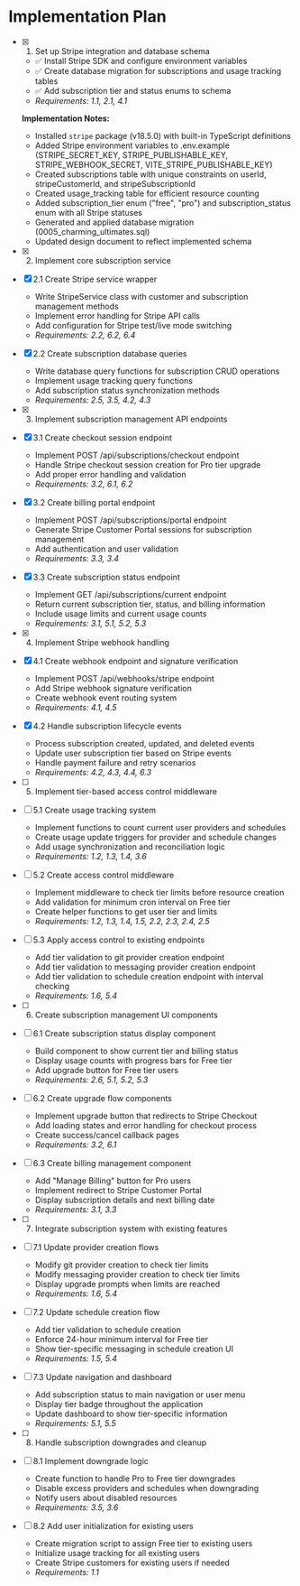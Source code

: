# Implementation Plan

- [x] 1. Set up Stripe integration and database schema

  - ✅ Install Stripe SDK and configure environment variables
  - ✅ Create database migration for subscriptions and usage tracking tables
  - ✅ Add subscription tier and status enums to schema
  - _Requirements: 1.1, 2.1, 4.1_

  **Implementation Notes:**

  - Installed `stripe` package (v18.5.0) with built-in TypeScript definitions
  - Added Stripe environment variables to .env.example (STRIPE_SECRET_KEY, STRIPE_PUBLISHABLE_KEY, STRIPE_WEBHOOK_SECRET, VITE_STRIPE_PUBLISHABLE_KEY)
  - Created subscriptions table with unique constraints on userId, stripeCustomerId, and stripeSubscriptionId
  - Created usage_tracking table for efficient resource counting
  - Added subscription_tier enum ("free", "pro") and subscription_status enum with all Stripe statuses
  - Generated and applied database migration (0005_charming_ultimates.sql)
  - Updated design document to reflect implemented schema

- [x] 2. Implement core subscription service
- [x] 2.1 Create Stripe service wrapper

  - Write StripeService class with customer and subscription management methods
  - Implement error handling for Stripe API calls
  - Add configuration for Stripe test/live mode switching
  - _Requirements: 2.2, 6.2, 6.4_

- [x] 2.2 Create subscription database queries

  - Write database query functions for subscription CRUD operations
  - Implement usage tracking query functions
  - Add subscription status synchronization methods
  - _Requirements: 2.5, 3.5, 4.2, 4.3_

- [x] 3. Implement subscription management API endpoints
- [x] 3.1 Create checkout session endpoint

  - Implement POST /api/subscriptions/checkout endpoint
  - Handle Stripe checkout session creation for Pro tier upgrade
  - Add proper error handling and validation
  - _Requirements: 3.2, 6.1, 6.2_

- [x] 3.2 Create billing portal endpoint

  - Implement POST /api/subscriptions/portal endpoint
  - Generate Stripe Customer Portal sessions for subscription management
  - Add authentication and user validation
  - _Requirements: 3.3, 3.4_

- [x] 3.3 Create subscription status endpoint

  - Implement GET /api/subscriptions/current endpoint
  - Return current subscription tier, status, and billing information
  - Include usage limits and current usage counts
  - _Requirements: 3.1, 5.1, 5.2, 5.3_

- [x] 4. Implement Stripe webhook handling
- [x] 4.1 Create webhook endpoint and signature verification

  - Implement POST /api/webhooks/stripe endpoint
  - Add Stripe webhook signature verification
  - Create webhook event routing system
  - _Requirements: 4.1, 4.5_

- [x] 4.2 Handle subscription lifecycle events

  - Process subscription created, updated, and deleted events
  - Update user subscription tier based on Stripe events
  - Handle payment failure and retry scenarios
  - _Requirements: 4.2, 4.3, 4.4, 6.3_

- [ ] 5. Implement tier-based access control middleware
- [ ] 5.1 Create usage tracking system

  - Implement functions to count current user providers and schedules
  - Create usage update triggers for provider and schedule changes
  - Add usage synchronization and reconciliation logic
  - _Requirements: 1.2, 1.3, 1.4, 3.6_

- [ ] 5.2 Create access control middleware

  - Implement middleware to check tier limits before resource creation
  - Add validation for minimum cron interval on Free tier
  - Create helper functions to get user tier and limits
  - _Requirements: 1.2, 1.3, 1.4, 1.5, 2.2, 2.3, 2.4, 2.5_

- [ ] 5.3 Apply access control to existing endpoints

  - Add tier validation to git provider creation endpoint
  - Add tier validation to messaging provider creation endpoint
  - Add tier validation to schedule creation endpoint with interval checking
  - _Requirements: 1.6, 5.4_

- [ ] 6. Create subscription management UI components
- [ ] 6.1 Create subscription status display component

  - Build component to show current tier and billing status
  - Display usage counts with progress bars for Free tier
  - Add upgrade button for Free tier users
  - _Requirements: 2.6, 5.1, 5.2, 5.3_

- [ ] 6.2 Create upgrade flow components

  - Implement upgrade button that redirects to Stripe Checkout
  - Add loading states and error handling for checkout process
  - Create success/cancel callback pages
  - _Requirements: 3.2, 6.1_

- [ ] 6.3 Create billing management component

  - Add "Manage Billing" button for Pro users
  - Implement redirect to Stripe Customer Portal
  - Display subscription details and next billing date
  - _Requirements: 3.1, 3.3_

- [ ] 7. Integrate subscription system with existing features
- [ ] 7.1 Update provider creation flows

  - Modify git provider creation to check tier limits
  - Modify messaging provider creation to check tier limits
  - Display upgrade prompts when limits are reached
  - _Requirements: 1.6, 5.4_

- [ ] 7.2 Update schedule creation flow

  - Add tier validation to schedule creation
  - Enforce 24-hour minimum interval for Free tier
  - Show tier-specific messaging in schedule creation UI
  - _Requirements: 1.5, 5.4_

- [ ] 7.3 Update navigation and dashboard

  - Add subscription status to main navigation or user menu
  - Display tier badge throughout the application
  - Update dashboard to show tier-specific information
  - _Requirements: 5.1, 5.5_

- [ ] 8. Handle subscription downgrades and cleanup
- [ ] 8.1 Implement downgrade logic

  - Create function to handle Pro to Free tier downgrades
  - Disable excess providers and schedules when downgrading
  - Notify users about disabled resources
  - _Requirements: 3.5, 3.6_

- [ ] 8.2 Add user initialization for existing users
  - Create migration script to assign Free tier to existing users
  - Initialize usage tracking for all existing users
  - Create Stripe customers for existing users if needed
  - _Requirements: 1.1_
